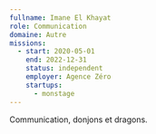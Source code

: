 ```yaml
---
fullname: Imane El Khayat
role: Communication
domaine: Autre
missions:
  - start: 2020-05-01
    end: 2022-12-31
    status: independent
    employer: Agence Zéro
    startups:
      - monstage
---
```

Communication, donjons et dragons.